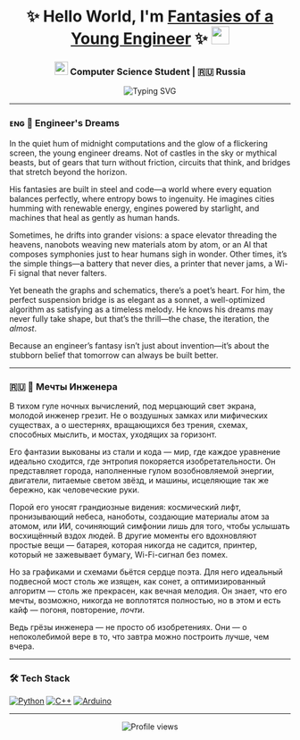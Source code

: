 
<h1 align="center"> 
  ✨ Hello World, I'm <a href="#" target="_blank">Fantasies of a Young Engineer</a> ✨ 
  <img src="https://github.com/blackcater/blackcater/raw/main/images/Hi.gif" height="32"/>
</h1>

<h3 align="center">
  <img src="https://em-content.zobj.net/source/microsoft-teams/363/student_1f9d1-200d-1f393.png" width="24px"/> Computer Science Student | 🇷🇺 Russia 
</h3>

<div align="center">
  <img src="https://readme-typing-svg.herokuapp.com?font=Fira+Code&pause=1000&color=5E29F7&width=435&lines=I+%F0%9F%92%9C+open+source;Good+luck+with+coding" alt="Typing SVG" />
</div>

---

### ᴇɴɢ 🌌 **Engineer's Dreams**
In the quiet hum of midnight computations and the glow of a flickering screen, the young engineer dreams. Not of castles in the sky or mythical beasts, but of gears that turn without friction, circuits that think, and bridges that stretch beyond the horizon.

His fantasies are built in steel and code—a world where every equation balances perfectly, where entropy bows to ingenuity. He imagines cities humming with renewable energy, engines powered by starlight, and machines that heal as gently as human hands.

Sometimes, he drifts into grander visions: a space elevator threading the heavens, nanobots weaving new materials atom by atom, or an AI that composes symphonies just to hear humans sigh in wonder. Other times, it’s the simple things—a battery that never dies, a printer that never jams, a Wi-Fi signal that never falters.

Yet beneath the graphs and schematics, there’s a poet’s heart. For him, the perfect suspension bridge is as elegant as a sonnet, a well-optimized algorithm as satisfying as a timeless melody. He knows his dreams may never fully take shape, but that’s the thrill—the chase, the iteration, the *almost*.

Because an engineer’s fantasy isn’t just about invention—it’s about the stubborn belief that tomorrow can always be built better.

---

### 🇷🇺 🌌 **Мечты Инженера**  
В тихом гуле ночных вычислений, под мерцающий свет экрана, молодой инженер грезит. Не о воздушных замках или мифических существах, а о шестернях, вращающихся без трения, схемах, способных мыслить, и мостах, уходящих за горизонт.  

Его фантазии выкованы из стали и кода — мир, где каждое уравнение идеально сходится, где энтропия покоряется изобретательности. Он представляет города, наполненные гулом возобновляемой энергии, двигатели, питаемые светом звёзд, и машины, исцеляющие так же бережно, как человеческие руки.  

Порой его уносят грандиозные видения: космический лифт, пронизывающий небеса, наноботы, создающие материалы атом за атомом, или ИИ, сочиняющий симфонии лишь для того, чтобы услышать восхищённый вздох людей. В другие моменты его вдохновляют простые вещи — батарея, которая никогда не садится, принтер, который не зажевывает бумагу, Wi-Fi-сигнал без помех.  

Но за графиками и схемами бьётся сердце поэта. Для него идеальный подвесной мост столь же изящен, как сонет, а оптимизированный алгоритм — столь же прекрасен, как вечная мелодия. Он знает, что его мечты, возможно, никогда не воплотятся полностью, но в этом и есть кайф — погоня, повторение, *почти*.  

Ведь грёзы инженера — не просто об изобретениях. Они — о непоколебимой вере в то, что завтра можно построить лучше, чем вчера.  

---

### 🛠️ **Tech Stack**  
[![Python](https://img.shields.io/badge/-Python-3776AB?style=flat&logo=python&logoColor=white)](https://www.python.org/)
[![C++](https://img.shields.io/badge/-C++-00599C?style=flat&logo=c%2B%2B&logoColor=white)](https://isocpp.org/)
[![Arduino](https://img.shields.io/badge/-Arduino-00979D?style=flat&logo=arduino&logoColor=white)](https://www.arduino.cc/)

---

<div align="center">
  <img src="https://komarev.com/ghpvc/?username=yourusername&color=blue&style=flat" alt="Profile views" /> 
  <a href="https://github.com/yourusername?tab=repositories">

  </a>
</div>




